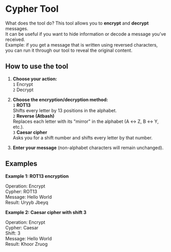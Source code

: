 # Cypher Tool

What does the tool do?
This tool allows you to **encrypt** and **decrypt** messages.  
It can be useful if you want to hide information or decode a message you’ve received.  
Example: if you get a message that is written using reversed characters, you can run it through our tool to reveal the original content.

## How to use the tool

1. **Choose your action:**
   <br>`1` Encrypt
   <br>`2` Decrypt

2. **Choose the encryption/decryption method:**
    <br> `1` **ROT13**  
      Shifts every letter by 13 positions in the alphabet.
    <br> `2` **Reverse (Atbash)**  
      Replaces each letter with its "mirror" in the alphabet (A ↔ Z, B ↔ Y, etc.).
    <br> `3` **Caesar cipher**  
      Asks you for a shift number and shifts every letter by that number.

3. **Enter your message** (non-alphabet characters will remain unchanged).

## Examples

**Example 1: ROT13 encryption**

Operation: Encrypt<br>
Cypher: ROT13<br>
Message: Hello World<br>
Result: Uryyb Jbeyq<br>


**Example 2: Caesar cipher with shift 3**

Operation: Encrypt<br>
Cypher: Caesar<br>
Shift: 3<br>
Message: Hello World<br>
Result: Khoor Zruog